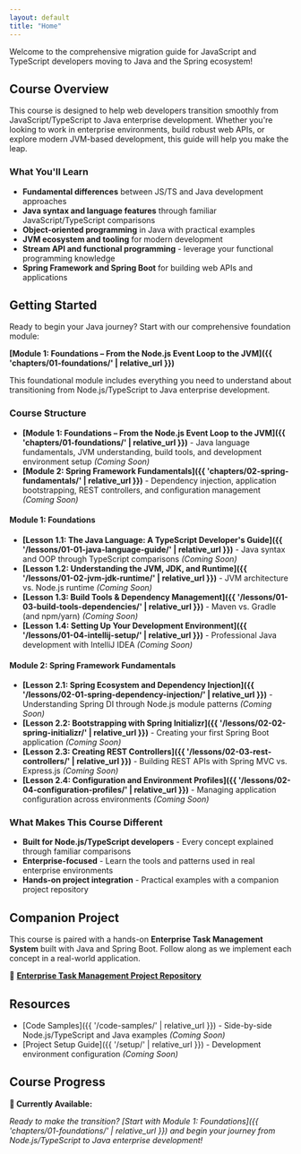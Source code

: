 ```yaml
---
layout: default
title: "Home"
---
```


Welcome to the comprehensive migration guide for JavaScript and TypeScript developers moving to Java and the Spring ecosystem!

## Course Overview

This course is designed to help web developers transition smoothly from JavaScript/TypeScript to Java enterprise development. Whether you're looking to work in enterprise environments, build robust web APIs, or explore modern JVM-based development, this guide will help you make the leap.

### What You'll Learn

- **Fundamental differences** between JS/TS and Java development approaches
- **Java syntax and language features** through familiar JavaScript/TypeScript comparisons
- **Object-oriented programming** in Java with practical examples
- **JVM ecosystem and tooling** for modern development
- **Stream API and functional programming** - leverage your functional programming knowledge
- **Spring Framework and Spring Boot** for building web APIs and applications

## Getting Started

Ready to begin your Java journey? Start with our comprehensive foundation module:

**[Module 1: Foundations – From the Node.js Event Loop to the JVM]({{ 'chapters/01-foundations/' | relative_url }})**

This foundational module includes everything you need to understand about transitioning from Node.js/TypeScript to Java enterprise development.

### Course Structure

- **[Module 1: Foundations – From the Node.js Event Loop to the JVM]({{ 'chapters/01-foundations/' | relative_url }})** - Java language fundamentals, JVM understanding, build tools, and development environment setup _(Coming Soon)_
- **[Module 2: Spring Framework Fundamentals]({{ 'chapters/02-spring-fundamentals/' | relative_url }})** - Dependency injection, application bootstrapping, REST controllers, and configuration management _(Coming Soon)_

#### Module 1: Foundations

- **[Lesson 1.1: The Java Language: A TypeScript Developer's Guide]({{ '/lessons/01-01-java-language-guide/' | relative_url }})** - Java syntax and OOP through TypeScript comparisons _(Coming Soon)_
- **[Lesson 1.2: Understanding the JVM, JDK, and Runtime]({{ '/lessons/01-02-jvm-jdk-runtime/' | relative_url }})** - JVM architecture vs. Node.js runtime _(Coming Soon)_
- **[Lesson 1.3: Build Tools & Dependency Management]({{ '/lessons/01-03-build-tools-dependencies/' | relative_url }})** - Maven vs. Gradle (and npm/yarn) _(Coming Soon)_
- **[Lesson 1.4: Setting Up Your Development Environment]({{ '/lessons/01-04-intellij-setup/' | relative_url }})** - Professional Java development with IntelliJ IDEA _(Coming Soon)_

#### Module 2: Spring Framework Fundamentals

- **[Lesson 2.1: Spring Ecosystem and Dependency Injection]({{ '/lessons/02-01-spring-dependency-injection/' | relative_url }})** - Understanding Spring DI through Node.js module patterns _(Coming Soon)_
- **[Lesson 2.2: Bootstrapping with Spring Initializr]({{ '/lessons/02-02-spring-initializr/' | relative_url }})** - Creating your first Spring Boot application _(Coming Soon)_
- **[Lesson 2.3: Creating REST Controllers]({{ '/lessons/02-03-rest-controllers/' | relative_url }})** - Building REST APIs with Spring MVC vs. Express.js _(Coming Soon)_
- **[Lesson 2.4: Configuration and Environment Profiles]({{ '/lessons/02-04-configuration-profiles/' | relative_url }})** - Managing application configuration across environments _(Coming Soon)_

### What Makes This Course Different

- **Built for Node.js/TypeScript developers** - Every concept explained through familiar comparisons
- **Enterprise-focused** - Learn the tools and patterns used in real enterprise environments
- **Hands-on project integration** - Practical examples with a companion project repository

## Companion Project

This course is paired with a hands-on **Enterprise Task Management System** built with Java and Spring Boot. Follow along as we implement each concept in a real-world application.

🔗 **[Enterprise Task Management Project Repository](https://github.com/jam-mar/java-task-management-project)**

## Resources

- [Code Samples]({{ '/code-samples/' | relative_url }}) - Side-by-side Node.js/TypeScript and Java examples _(Coming Soon)_
- [Project Setup Guide]({{ '/setup/' | relative_url }}) - Development environment configuration _(Coming Soon)_

## Course Progress

**🚀 Currently Available:**

_Ready to make the transition? [Start with Module 1: Foundations]({{ 'chapters/01-foundations/' | relative_url }}) and begin your journey from Node.js/TypeScript to Java enterprise development!_
